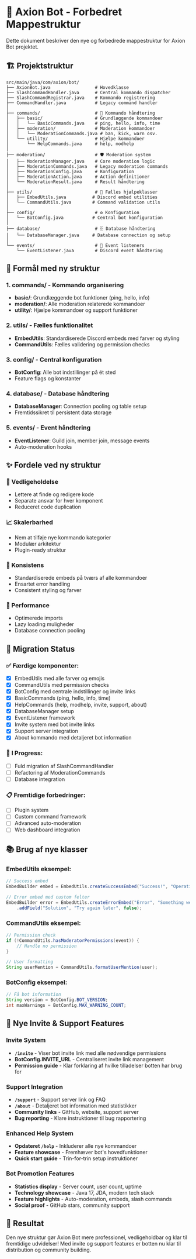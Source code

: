 # 📁 Axion Bot - Forbedret Mappestruktur

Dette dokument beskriver den nye og forbedrede mappestruktur for Axion Bot projektet.

## 🏗️ **Projektstruktur**

```
src/main/java/com/axion/bot/
├── AxionBot.java                 # Hovedklasse
├── SlashCommandHandler.java      # Central kommando dispatcher  
├── SlashCommandRegistrar.java    # Kommando registrering
├── CommandHandler.java           # Legacy command handler
│
├── commands/                     # 🎯 Kommando håndtering
│   ├── basic/                    # Grundlæggende kommandoer
│   │   └── BasicCommands.java    # ping, hello, info, time
│   ├── moderation/               # Moderation kommandoer
│   │   └── ModerationCommands.java # ban, kick, warn osv.
│   └── utility/                  # Hjælpe kommandoer
│       └── HelpCommands.java     # help, modhelp
│
├── moderation/                   # 🛡️ Moderation system
│   ├── ModerationManager.java    # Core moderation logic
│   ├── ModerationCommands.java   # Legacy moderation commands
│   ├── ModerationConfig.java     # Konfiguration
│   ├── ModerationAction.java     # Action definitioner
│   └── ModerationResult.java     # Result håndtering
│
├── utils/                        # 🔧 Fælles hjælpeklasser
│   ├── EmbedUtils.java          # Discord embed utilities
│   └── CommandUtils.java        # Command validation utils
│
├── config/                       # ⚙️ Konfiguration
│   └── BotConfig.java           # Central bot konfiguration
│
├── database/                     # 🗄️ Database håndtering
│   └── DatabaseManager.java     # Database connection og setup
│
└── events/                       # 📡 Event listeners
    └── EventListener.java        # Discord event håndtering
```

## 🎯 **Formål med ny struktur**

### **1. commands/** - Kommando organisering
- **basic/**: Grundlæggende bot funktioner (ping, hello, info)
- **moderation/**: Alle moderation relaterede kommandoer
- **utility/**: Hjælpe kommandoer og support funktioner

### **2. utils/** - Fælles funktionalitet
- **EmbedUtils**: Standardiserede Discord embeds med farver og styling
- **CommandUtils**: Fælles validering og permission checks

### **3. config/** - Central konfiguration
- **BotConfig**: Alle bot indstillinger på ét sted
- Feature flags og konstanter

### **4. database/** - Database håndtering
- **DatabaseManager**: Connection pooling og table setup
- Fremtidssikret til persistent data storage

### **5. events/** - Event håndtering
- **EventListener**: Guild join, member join, message events
- Auto-moderation hooks

## ✨ **Fordele ved ny struktur**

### **🔧 Vedligeholdelse**
- Lettere at finde og redigere kode
- Separate ansvar for hver komponent
- Reduceret code duplication

### **📈 Skalerbarhed**
- Nem at tilføje nye kommando kategorier
- Modulær arkitektur
- Plugin-ready struktur

### **🎨 Konsistens**
- Standardiserede embeds på tværs af alle kommandoer
- Ensartet error handling
- Consistent styling og farver

### **🚀 Performance**
- Optimerede imports
- Lazy loading muligheder
- Database connection pooling

## 🔄 **Migration Status**

### ✅ **Færdige komponenter:**
- [x] EmbedUtils med alle farver og emojis
- [x] CommandUtils med permission checks
- [x] BotConfig med centrale indstillinger og invite links
- [x] BasicCommands (ping, hello, info, time)
- [x] HelpCommands (help, modhelp, invite, support, about)
- [x] DatabaseManager setup
- [x] EventListener framework
- [x] Invite system med bot invite links
- [x] Support server integration
- [x] About kommando med detaljeret bot information

### 🔄 **I Progress:**
- [ ] Fuld migration af SlashCommandHandler
- [ ] Refactoring af ModerationCommands
- [ ] Database integration

### 📋 **Fremtidige forbedringer:**
- [ ] Plugin system
- [ ] Custom command framework
- [ ] Advanced auto-moderation
- [ ] Web dashboard integration

## 📚 **Brug af nye klasser**

### **EmbedUtils eksempel:**
```java
// Success embed
EmbedBuilder embed = EmbedUtils.createSuccessEmbed("Success!", "Operation completed");

// Error embed med custom felter
EmbedBuilder error = EmbedUtils.createErrorEmbed("Error", "Something went wrong")
    .addField("Solution", "Try again later", false);
```

### **CommandUtils eksempel:**
```java
// Permission check
if (!CommandUtils.hasModeratorPermissions(event)) {
    // Handle no permission
}

// User formatting
String userMention = CommandUtils.formatUserMention(user);
```

### **BotConfig eksempel:**
```java
// Få bot information
String version = BotConfig.BOT_VERSION;
int maxWarnings = BotConfig.MAX_WARNING_COUNT;
```

## 🔗 **Nye Invite & Support Features**

### **Invite System**
- **`/invite`** - Viser bot invite link med alle nødvendige permissions
- **BotConfig.INVITE_URL** - Centraliseret invite link management
- **Permission guide** - Klar forklaring af hvilke tilladelser botten har brug for

### **Support Integration** 
- **`/support`** - Support server link og FAQ
- **`/about`** - Detaljeret bot information med statistikker
- **Community links** - GitHub, website, support server
- **Bug reporting** - Klare instruktioner til bug rapportering

### **Enhanced Help System**
- **Opdateret `/help`** - Inkluderer alle nye kommandoer
- **Feature showcase** - Fremhæver bot's hovedfunktioner
- **Quick start guide** - Trin-for-trin setup instruktioner

### **Bot Promotion Features**
- **Statistics display** - Server count, user count, uptime
- **Technology showcase** - Java 17, JDA, modern tech stack
- **Feature highlights** - Auto-moderation, embeds, slash commands
- **Social proof** - GitHub stars, community support

## 🎉 **Resultat**

Den nye struktur gør Axion Bot mere professionel, vedligeholdbar og klar til fremtidige udvidelser! Med invite og support features er botten nu klar til distribution og community building.
